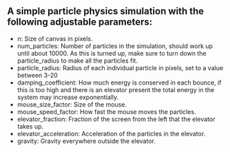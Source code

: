 ## A simple particle physics simulation with the following adjustable parameters:
- n: Size of canvas in pixels.
- num_particles: Number of particles in the simulation, should work up until about 10000. As this is turned up, make sure to turn down the particle_radius to make all the particles fit.
- particle_radius: Radius of each individual particle in pixels, set to a value between 3-20
- damping_coefficient: How much energy is conserved in each bounce, if this is too high and there is an elevator present the total energy in the system may increase exponentially.
- mouse_size_factor: Size of the mouse.
- mouse_speed_factor: How fast the mouse moves the particles.
- elevator_fraction: Fraction of the screen from the left that the elevator takes up.
- elevator_acceleration: Acceleration of the particles in the elevator.
- gravity: Gravity everywhere outside the elevator.